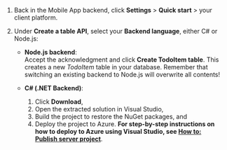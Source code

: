 
1. Back in the Mobile App backend, click **Settings** > **Quick start** > your client platform. 

2. Under **Create a table API**, select your **Backend language**, either C# or Node.js:

	+ **Node.js backend**:  
	Accept the acknowledgment and click **Create TodoItem table**. This creates a new *TodoItem* table in your database. Remember that switching an existing backend to Node.js will overwrite all contents!

	+ **C# (.NET Backend)**:  
		1. Click **Download**,
		2. Open the extracted solution in Visual Studio,
		3. Build the project to restore the NuGet packages, and 
		4. Deploy the project to Azure. 
	**For step-by-step instructions on how to deploy to Azure using Visual Studio, see [How to: Publish server project](app-service-mobile-dotnet-backend-how-to-use-server-sdk.md#publish-server-project)**. 

